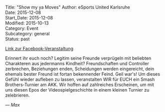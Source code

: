 Title: "Show my ya Moves"
Author: eSports United Karlsruhe  
Date: 2015-12-08  
Start_Date: 2015-12-08  
Modified: 2015-10-13  
Category: Event  
Subcategory: general  
Status: past

[Link zur Facebook-Veranstaltung](https://www.facebook.com/events/1514963625482567/)

Erinnert ihr euch noch? Legitim seine Freunde verprügeln mit beliebten Charakteren aus jedermanns Kindheit? Freundschaften und Controller zerbrechen, Beziehungen enden, Scheidungen werden eingereicht, dein ehemals bester Freund ist fortan bekennender Feind.
Geil war's! 
Um dieses Gefühl wieder aufleben zu lassen, veranstalten WIR für EUCH ein Smash Brothers-Turnier am AKK.
Wir hoffen auf zahlreiches Erscheinen, um mit uns diesen Epos der Videospielgeschichte in einem kleinen Turnier zu zelebrieren.

_&mdash;  Max_
